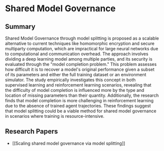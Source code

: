 # Shared Model Governance

## Summary
 Shared Model Governance through model splitting is proposed as a scalable alternative to current techniques like homomorphic encryption and secure multiparty computation, which are impractical for large neural networks due to computational and communication overhead. The approach involves dividing a deep learning model among multiple parties, and its security is evaluated through the "model completion problem." This problem assesses how difficult it is to recover a model's original performance given a subset of its parameters and either the full training dataset or an environment simulator. The study empirically investigates this concept in both supervised learning and reinforcement learning scenarios, revealing that the difficulty of model completion is influenced more by the type and location of missing parameters than their quantity. Additionally, the research finds that model completion is more challenging in reinforcement learning due to the absence of trained agent trajectories. These findings suggest that model splitting could be a viable method for shared model governance in scenarios where training is resource-intensive.
## Research Papers

- [[Scaling shared model governance via model splitting]]
